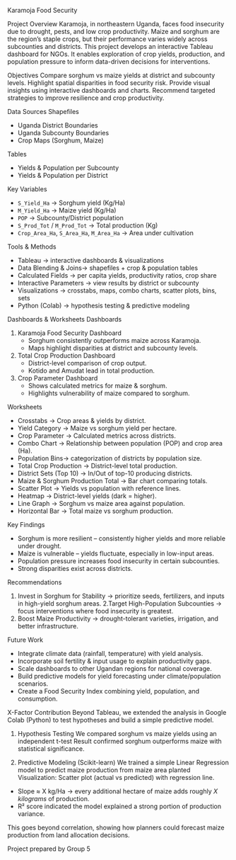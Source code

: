 Karamoja Food Security 

Project Overview
Karamoja, in northeastern Uganda, faces food insecurity due to drought, pests, and low crop productivity. Maize and sorghum are the region’s staple crops, but their performance varies widely across subcounties and districts. This project develops an interactive Tableau dashboard for NGOs. It enables exploration of crop yields, production, and population pressure to inform data-driven decisions for interventions.

 Objectives
Compare sorghum vs maize yields at district and subcounty levels.
Highlight spatial disparities in food security risk.
Provide visual insights using interactive dashboards and charts.
Recommend targeted strategies to improve resilience and crop productivity.

Data Sources
Shapefiles
  * Uganda District Boundaries
  * Uganda Subcounty Boundaries
  * Crop Maps (Sorghum, Maize)
    
  Tables
  * Yields & Population per Subcounty
  * Yields & Population per District

Key Variables
* `S_Yield_Ha` → Sorghum yield (Kg/Ha)
* `M_Yield_Ha` → Maize yield (Kg/Ha)
* `POP` → Subcounty/District population
* `S_Prod_Tot` / `M_Prod_Tot` → Total production (Kg)
* `Crop_Area_Ha`, `S_Area_Ha`, `M_Area_Ha` → Area under cultivation

Tools & Methods
* Tableau → interactive dashboards & visualizations
* Data Blending & Joins→ shapefiles + crop & population tables
* Calculated Fields → per capita yields, productivity ratios, crop share
* Interactive Parameters → view results by district or subcounty
* Visualizations → crosstabs, maps, combo charts, scatter plots, bins, sets
* Python (Colab) → hypothesis testing & predictive modeling

Dashboards & Worksheets
Dashboards

1. Karamoja Food Security Dashboard
   * Sorghum consistently outperforms maize across Karamoja.
   * Maps highlight disparities at district and subcounty levels.
2. Total Crop Production Dashboard
   * District-level comparison of crop output.
   * Kotido and Amudat lead in total production.
3. Crop Parameter Dashboard
   * Shows calculated metrics for maize & sorghum.
   * Highlights vulnerability of maize compared to sorghum.

Worksheets
* Crosstabs → Crop areas & yields by district.
* Yield Category → Maize vs sorghum yield per hectare.
* Crop Parameter → Calculated metrics across districts.
* Combo Chart → Relationship between population (POP) and crop area (Ha).
* Population Bins→ categorization of districts by population size.
* Total Crop Production → District-level total production.
* District Sets (Top 10) → In/Out of top-10 producing districts.
* Maize & Sorghum Production Total → Bar chart comparing totals.
* Scatter Plot → Yields vs population with reference lines.
* Heatmap → District-level yields (dark = higher).
* Line Graph → Sorghum vs maize area against population.
* Horizontal Bar → Total maize vs sorghum production.

 Key Findings

* Sorghum is more resilient – consistently higher yields and more reliable under drought.
* Maize is vulnerable – yields fluctuate, especially in low-input areas.
* Population pressure increases food insecurity in certain subcounties.
* Strong disparities exist across districts.

Recommendations
1. Invest in Sorghum for Stability → prioritize seeds, fertilizers, and inputs in high-yield sorghum areas.
2.Target High-Population Subcounties → focus interventions where food insecurity is greatest.
3. Boost Maize Productivity → drought-tolerant varieties, irrigation, and better infrastructure.

Future Work

* Integrate climate data (rainfall, temperature) with yield analysis.
* Incorporate soil fertility & input usage to explain productivity gaps.
* Scale dashboards to other Ugandan regions for national coverage.
* Build predictive models for yield forecasting under climate/population scenarios.
* Create a Food Security Index combining yield, population, and consumption.

X-Factor Contribution
Beyond Tableau, we extended the analysis in Google Colab (Python) to test hypotheses and build a simple predictive model.

1. Hypothesis Testing 
We compared sorghum vs maize yields using an independent t-test
Result confirmed sorghum outperforms maize with statistical significance.

2. Predictive Modeling (Scikit-learn)
We trained a simple Linear Regression model to predict maize production from maize area planted
Visualization: Scatter plot (actual vs predicted) with regression line.
* Slope ≈ X kg/Ha → every additional hectare of maize adds roughly *X kilograms* of production.
* R² score indicated the model explained a strong portion of production variance.

This goes beyond correlation, showing how planners could forecast maize production from land allocation decisions.


Project prepared by Group 5
